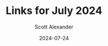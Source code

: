 ---
layout: podcast
title: "Links for July 2024"
author: Scott Alexander
description: https://www.astralcodexten.com/p/links-for-july-2024
date: 2024-07-24
length: 3825223
duration: 956
guid: links-for-july-2024
---